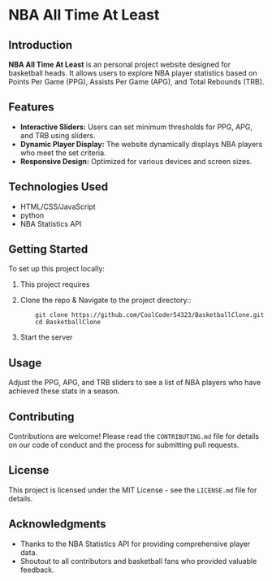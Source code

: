 # NBA All Time At Least

## Introduction
**NBA All Time At Least** is an personal project website designed for basketball heads. It allows users to explore NBA player statistics based on Points Per Game (PPG), Assists Per Game (APG), and Total Rebounds (TRB).

## Features
- **Interactive Sliders:** Users can set minimum thresholds for PPG, APG, and TRB using sliders.
- **Dynamic Player Display:** The website dynamically displays NBA players who meet the set criteria.
- **Responsive Design:** Optimized for various devices and screen sizes.

## Technologies Used
- HTML/CSS/JavaScript
- python
- NBA Statistics API

## Getting Started
To set up this project locally:
1. This project requires 

1. Clone the repo & Navigate to the project directory::
    ```
        git clone https://github.com/CoolCoder54323/BasketballClone.git
        cd BasketballClone
    ```

3. Start the server

## Usage
Adjust the PPG, APG, and TRB sliders to see a list of NBA players who have achieved these stats in a season.

## Contributing
Contributions are welcome! Please read the `CONTRIBUTING.md` file for details on our code of conduct and the process for submitting pull requests.

## License
This project is licensed under the MIT License - see the `LICENSE.md` file for details.

## Acknowledgments
- Thanks to the NBA Statistics API for providing comprehensive player data.
- Shoutout to all contributors and basketball fans who provided valuable feedback.
